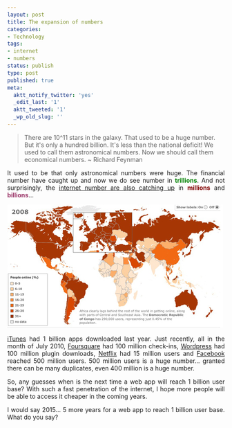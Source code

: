 ```yaml
---
layout: post
title: The expansion of numbers
categories:
- Technology
tags:
- internet
- numbers
status: publish
type: post
published: true
meta:
  aktt_notify_twitter: 'yes'
  _edit_last: '1'
  aktt_tweeted: '1'
  _wp_old_slug: ''
---
```

<blockquote>There are 10^11 stars in the galaxy. That used to be a huge number. But it's only a hundred billion. It's less than the national deficit! We used to call them astronomical numbers. Now we should call them economical numbers.
~ Richard Feynman</blockquote>
<p style="text-align: justify;">It used to be that only astronomical numbers were huge. The financial number have caught up and now we do see number in <span style="color: #008080;"><strong><span style="color: #008000;">trillions</span></strong></span>. And not surprisingly, the <a href="http://news.bbc.co.uk/2/hi/technology/8552410.stm">internet number are also catching up</a> in <strong><span style="color: #800000;">millions</span></strong> and <strong><span style="color: #993366;">billions</span></strong>...</p>
<p style="text-align: justify;"><img class="aligncenter size-full wp-image-768" title="visualise-internet" src="/img/visualise-internet.jpg" alt="" /></p>
<p style="text-align: justify;"><a href="http://www.apple.com/itunes/billion-app-countdown/">iTunes</a> had 1 billion apps downloaded last year. Just recently, all in the month of July 2010, <a href="http://mashable.com/2010/07/20/foursquare-100-million-checkins/">Foursquare</a> had 100 million check-ins, <a href="http://wordpress.org/news/2010/07/100-million/">Wordpress</a> had 100 million plugin downloads, <a href="http://techcrunch.com/2010/07/21/netflix-users/">Netflix</a> had 15 million users and <a href="http://blog.facebook.com/blog.php?post=409753352130">Facebook</a> reached 500 million users. 500 million users is a huge number... granted there can be many duplicates, even 400 million is a huge number.</p>
<p style="text-align: justify;">So, any guesses when is the next time a web app will reach 1 billion user base? With such a fast penetration of the internet, I hope more people will be able to access it cheaper in the coming years.</p>
<p style="text-align: justify;">I would say 2015... 5 more years for a web app to reach 1 billion user base. What do you say?</p>
